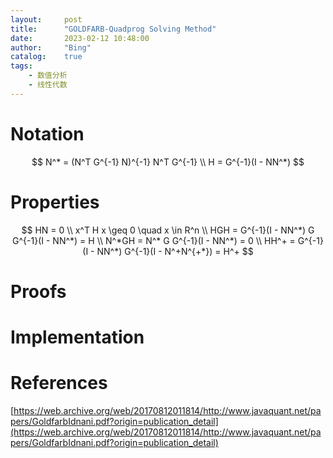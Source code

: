 ```yaml
---
layout:     post
title:      "GOLDFARB-Quadprog Solving Method"
date:       2023-02-12 10:48:00
author:     "Bing"
catalog:    true
tags:
    - 数值分析
    - 线性代数
---
```


# Notation
$$
    N^* = (N^T G^{-1} N)^{-1} N^T G^{-1}
    \\
    H = G^{-1}(I - NN^*)
$$

# Properties
$$
    HN = 0
    \\
    x^T H x \geq 0 \quad x \in R^n
    \\
    HGH = G^{-1}(I - NN^*) G G^{-1}(I - NN^*) = H
    \\
    N^*GH = N^* G G^{-1}(I - NN^*) = 0
    \\
    HH^+ = G^{-1}(I - NN^*) G^{-1}(I - N^+N^{+*}) = H^+
$$

# Proofs

# Implementation

# References
[https://web.archive.org/web/20170812011814/http://www.javaquant.net/papers/GoldfarbIdnani.pdf?origin=publication_detail](https://web.archive.org/web/20170812011814/http://www.javaquant.net/papers/GoldfarbIdnani.pdf?origin=publication_detail)